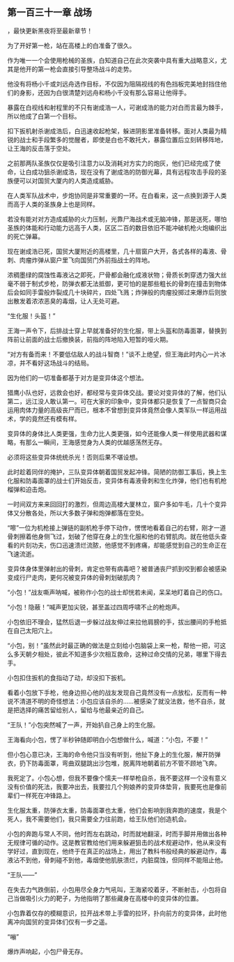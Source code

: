 ## 第一百三十一章 战场
，最快更新黑夜将至最新章节！

为了开好第一枪，站在高楼上的白准备了很久。

作为唯一一个会使用枪械的圣族，白知道自己在此次突袭中具有重大战略意义，尤其是他开的第一枪会直接引导整场战斗的走势。

他没有将杨小千或刘远舟选作目标，不仅因为阻隔视线的有色挡板完美地封挡住他们的身影，还因为白很清楚刘远舟和杨小千没有那么容易让他得手。

暴露在白视线和射程里的不只有谢成浩一人，可谢成浩的能力对白而言最为棘手，所以他成了白第一个目标。

扣下扳机射杀谢成浩后，白迅速收起枪架，躲进阴影里准备转移。面对人类最为精锐的战士和手段繁多的觉醒者，即使是白也不敢托大，暴露位置后立刻转移阵地，让王海的反击落于空处。

之前那两队圣族仅仅是吸引注意力以及消耗对方实力的炮灰，他们已经完成了使命，让白成功狙杀谢成浩，现在没有了谢成浩的防御光幕，具有远程攻击手段的圣族便可以对国贸大厦内的人类造成威胁。

在人类军队战术中，步炮协同是非常重要的一环。在白看来，这一点换到源于人类而高于人类的圣族身上也是同样。

若没有能对对方造成威胁的火力压制，光靠尸海战术或无脑冲锋，那是送死，哪怕圣族的体能和行动能力远高于人类，区区二百的数目依旧不能冲破机枪火炮编织出的死亡弹幕。

现在谢成浩已死，国贸大厦附近的高楼里，几十扇窗户大开，各式各样的毒液、骨刺、肉瘤炸弹从窗户里飞向国贸门外前指战士的阵地。

浓稠墨绿的腐蚀性毒液沾之即死，尸骨都会融化成液状物；骨质长刺穿透力强大丝毫不弱于制式步枪，防弹衣都无法抵御，更可怕的是那些粗长的骨刺在撞击到物体后会如同手雷般炸裂成几十块碎片，四处飞溅；炸弹般的肉瘤投掷过来爆炸后则放出散发着浓浓恶臭的毒烟，让人无处可避。

“生化服！头盔！”

王海一声令下，后排战士穿上早就准备好的生化服，带上头盔和防毒面罩，替换到阵前让前面的战士后撤换装，前指的阵地陷入短暂的哑火期。

“对方有备而来！不要低估敌人的战斗智商！”谈不上绝望，但王海此时内心一片冰凉，并不看好这场战斗的结局。

因为他们的一切准备都基于对方是变异体这个想法。

猎鹰小队也好，远救会也好，都经常与变异体交战。要论对变异体的了解，他们认第二，远江没人敢认第一。可在大家的印象中，变异体都只是恢复了一点智商只会运用肉体力量的高级丧尸而已，根本不曾想到变异体竟然会像人类军队一样运用战术，学的竟然还有模有样。

变异体的身体比人类更强，生命力比人类更强，如今还能像人类一样使用武器和谋略，有那么一瞬间，王海感觉身为人类的优越感荡然无存。

必须将这些变异体统统杀光！否则后果不堪设想。

此时趁着同伴的掩护，三队变异体朝着国贸发起冲锋。简陋的防御工事后，换上生化服和防毒面罩的战士们开始反击，变异体有毒液骨刺和生化炸弹，他们也有机枪榴弹和迫击炮。

一时间双方来来回回打的激烈，但周边高楼大厦林立，窗户多如牛毛，几十个变异体又分散各处，所以大多数子弹和炮弹都落在空处。

“嚓”一位为机枪接上弹链的副机枪手停下动作，愣愣地看着自己的右臂，刚才一道骨刺擦着他身侧飞过，划破了他穿在身上的生化服和他的右臂肌肉。就在他低头查看的片刻功夫，伤口迅速溃烂流脓，他感觉不到疼痛，却能感觉到自己的生命正在飞速流逝。

变异体身体里弹射出的骨刺，肯定也带有病毒吧？被普通丧尸抓到咬到都会被感染变成行尸走肉，更何况被变异体的骨刺划破肌肉？

“小包！”战友嘶声呐喊，被称作小包的战士却恍若未闻，呆呆地盯着自己的伤口。

“小包！隐蔽！”喊声更加尖锐，甚至盖过四周呼啸不止的枪炮声。

小包依旧不理会，猛然后退一步躲过战友伸过来拉他肩膀的手，拔出腰间的手枪抵在自己太阳穴上。

“小包，别！”虽然此时最正确的做法是立刻给小包脑袋上来一枪，帮他一把，可这么多天朝夕相处，彼此不知道多少次相互救命，这种过命交情的兄弟，哪里下得去手。

小包扣住扳机的食指动了动，却没扣下扳机。

看着小包放下手枪，他身边担心他的战友发现自己竟然没有一点放松，反而有一种说不清道不明的奇怪想法：小包应该自杀的……被感染了就没法救，他不自杀，就是把选择的痛苦留给别人，留给与他最亲近的自己。

“王队！”小包突然喊了一声，开始扒自己身上的生化服。

王海看向小包，愣了半秒钟随即明白小包想做什么，喊道：“小包，不要！”

但小包心意已决，王海的命令他只当没有听到，他扯下身上的生化服，解开防弹衣，扔下防毒面罩，弯曲双腿跳出沙包堆，脱离阵地朝着前方不管不顾地飞奔。

我死定了。小包心想，但我不要像个懦夫一样举枪自杀，我不要这样一个没有意义没有价值的死法，我要冲出去，我要拉几个狗娘养的变异体垫背，我要死也是像前辈们一样死在冲锋路上。

生化服太重，防弹衣太重，防毒面罩也太重，他们会影响到我奔跑的速度，我是个死人，我不需要他们，我只需要全力往前跑，给王队他们创造机会。

小包的奔跑与常人不同，他时而左右跳动，时而就地翻滚，时而手脚并用做出各种无规律可循的动作。这是教官教给他们用来躲避狙击的战术规避动作，他从来没有学好过，直到现在，他终于在真正的战场上，用出了教科书般经典的躲避动作，毒液沾不到他，骨刺碰不到他，毒烟使他肌肤溃烂，内脏腐蚀，但同样不能阻止他。

“王队――”

在失去力气跌倒前，小包用尽全身力气吼叫，王海紧咬着牙，不断射击，小包将自己当做吸引火力的靶子，为他指明了那些藏身在高楼中的变异体的位置。

小包靠着仅存的模糊意识，拉开战术带上手雷的拉环，扑向前方的变异体，此时他离冲向国贸的变异体们仅有一步之遥。

“嘣”

爆炸声响起，小包尸骨无存。


